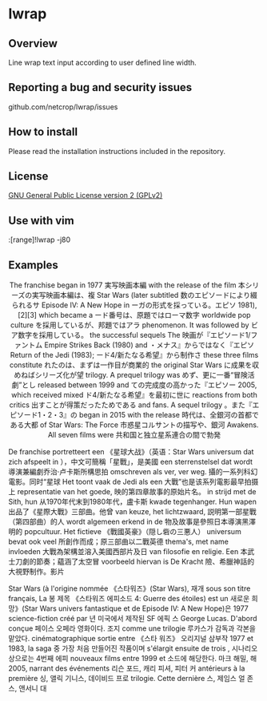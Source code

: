 # lwrap

## Overview
Line wrap text input according to user defined line width.

## Reporting a bug and security issues

github.com/netcrop/lwrap/issues

## How to install

Please read the installation instructions included in the repository.

## License

[GNU General Public License version 2 (GPLv2)](https://github.com/netcrop/lwrap/COPYING)

## Use with vim
:[range]!lwrap -j80

## Examples
<p style="text-align: center;">
  The  franchise  began  in 1977 	実写映画本編
  with  the  release of the film 	本シリーズの実写映画本編は、複
  Star   Wars  (later  subtitled 	数のエピソードにより綴られるサ
  Episode  IV:  A  New  Hope  in 	ーガの形式を採っている。エピソ
  1981),[2][3]  which  became  a 	ード番号は、原題ではローマ数字
  worldwide      pop     culture 	を採用しているが、邦題ではアラ
  phenomenon. It was followed by 	ビア数字を採用している。
  the   successful  sequels  The 	映画が『エピソード1/ファントム
  Empire Strikes Back (1980) and 	・メナス』からではなく『エピソ
  Return  of  the  Jedi  (1983); 	ード4/新たなる希望』から制作さ
  these  three  films constitute 	れたのは、まずは一作目が商業的
  the    original    Star   Wars 	に成果を収めねばシリーズ化が望
  trilogy. A prequel trilogy was 	めず、更に一番“冒険活劇”とし
  released   between   1999  and 	ての完成度の高かった『エピソー
  2005,   which  received  mixed 	ド4/新たなる希望』を最初に世に
  reactions  from  both  critics 	出すことが得策だったためである
  and  fans.  A  sequel  trilogy 	。また『エピソード1・2・3』の
  began in 2015 with the release 	時代は、全銀河の首都である大都
  of   Star   Wars:   The  Force 	市惑星コルサントの描写や、銀河
  Awakens.  All seven films were 	共和国と独立星系連合の間で勃発

  De  franchise portretteert een 	《星球大战》（英语：Star  Wars
  universum dat zich afspeelt in 	），中文可簡稱「星戰」，是美國
  een  sterrenstelsel  dat wordt 	導演兼編劇乔治·卢卡斯所構思拍
  omschreven  als  ver, ver weg. 	攝的一系列科幻電影。同时“星球
  Het toont vaak de Jedi als een 	大戰”也是该系列電影最早拍摄上
  representatie  van  het goede, 	映的第四章故事的原始片名。
  in  strijd  met  de  Sith, hun 	从1970年代末到1980年代，盧卡斯
  kwade  tegenhanger.  Hun wapen 	出品了《星際大戰》三部曲。他曾
  van  keuze,  het  lichtzwaard, 	説明第一部星戰（第四部曲）的人
  wordt  algemeen  erkend  in de 	物及故事是參照日本導演黑澤明的
  popcultuur.    Het    fictieve 	《戰國英豪》（隠し砦の三悪人）
  universum   bevat   ook   veel 	所創作而成；原三部曲以二戰英德
  thema's,  met  name  invloeden 	大戰為架構並溶入美國西部片及日
  van  filosofie en religie. Een 	本武士刀劇的節奏；藴涵了太空冒
  voorbeeld hiervan is De Kracht 	險、希臘神話的大視野制作。影片

  Star  Wars (à l'origine nommée 	《스타워즈》(Star  Wars),  재개
  sous  son  titre  français, La 	봉 제목 《스타워즈 에피소드 4: 
  Guerre  des  étoiles)  est  un 	새로운  희망》(Star  Wars 
  univers   fantastique   et  de 	Episode  IV:  A New Hope)은 1977
  science-fiction    créé    par 	년  미국에서  제작된 SF 에픽 스
  George  Lucas.  D'abord conçue 	페이스  오페라  영화이다. 조지 
  comme       une       trilogie 	루카스가 감독과 각본을 맡았다. 
  cinématographique sortie entre 	《스타  워즈》  오리지널 삼부작 
  1977    et   1983,   la   saga 	중  가장 처음 만들어진 작품이며
  s'élargit   ensuite  de  trois 	,  시나리오  상으로는 4번째 에피
  nouveaux  films  entre 1999 et 	소드에  해당한다.  마크 해밀, 해
  2005,  narrant  des événements 	리슨  포드,  캐리 피셔, 피터 커
  antérieurs   à   la   première 	싱,  앨릭  기니스, 데이비드 프로
  trilogie.    Cette    dernière 	스,  제임스  얼 존스, 앤서니 대 
  </p>
